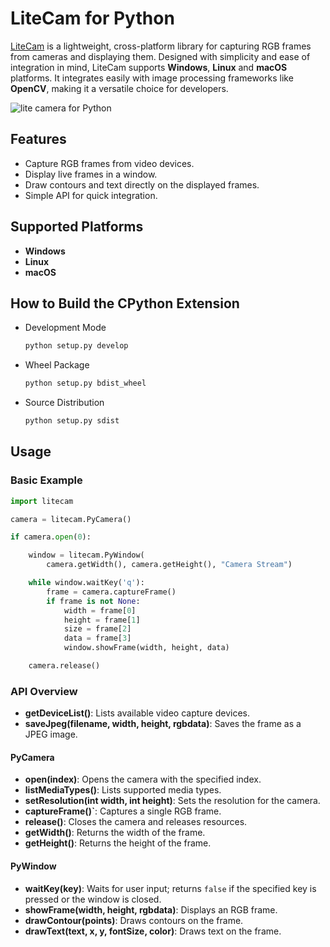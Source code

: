 # LiteCam for Python
[LiteCam](https://github.com/yushulx/cmake-cpp-barcode-qrcode-mrz/tree/main/litecam) is a lightweight, cross-platform library for capturing RGB frames from cameras and displaying them. Designed with simplicity and ease of integration in mind, LiteCam supports **Windows**, **Linux** and **macOS** platforms. It integrates easily with image processing frameworks like **OpenCV**, making it a versatile choice for developers.

![lite camera for Python](https://www.dynamsoft.com/codepool/img/2025/01/lite-camera-python.png)

## Features

- Capture RGB frames from video devices.
- Display live frames in a window.
- Draw contours and text directly on the displayed frames.
- Simple API for quick integration.

## Supported Platforms

- **Windows**
- **Linux**
- **macOS**

## How to Build the CPython Extension    
- Development Mode
    
    ```bash
    python setup.py develop
    ```

- Wheel Package

    ```bash
    python setup.py bdist_wheel
    ```

- Source Distribution

    ```bash
    python setup.py sdist
    ```

## Usage

### Basic Example

```python
import litecam

camera = litecam.PyCamera()

if camera.open(0):

    window = litecam.PyWindow(
        camera.getWidth(), camera.getHeight(), "Camera Stream")

    while window.waitKey('q'):
        frame = camera.captureFrame()
        if frame is not None:
            width = frame[0]
            height = frame[1]
            size = frame[2]
            data = frame[3]
            window.showFrame(width, height, data)

    camera.release()
```

### API Overview

- **getDeviceList()**: Lists available video capture devices.
- **saveJpeg(filename, width, height, rgbdata)**: Saves the frame as a JPEG image.

#### PyCamera
- **open(index)**: Opens the camera with the specified index.
- **listMediaTypes()**: Lists supported media types.
- **setResolution(int width, int height)**: Sets the resolution for the camera.
- **captureFrame()`**: Captures a single RGB frame.
- **release()**: Closes the camera and releases resources.
- **getWidth()**: Returns the width of the frame.
- **getHeight()**: Returns the height of the frame.

#### PyWindow
- **waitKey(key)**: Waits for user input; returns `false` if the specified key is pressed or the window is closed.
- **showFrame(width, height, rgbdata)**: Displays an RGB frame.
- **drawContour(points)**: Draws contours on the frame.
- **drawText(text, x, y, fontSize, color)**: Draws text on the frame.